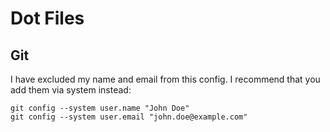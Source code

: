 # Dot Files

## Git

I have excluded my name and email from this config. I recommend that you add
them via system instead:

```
git config --system user.name "John Doe"
git config --system user.email "john.doe@example.com"
```
